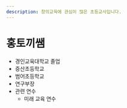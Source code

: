 ```yaml
---
description: 창의교육에 관심이 많은 초등교사입니다.
---
```


# 홍토끼쌤

* 경인교육대학교 졸업
* 증산초등학교
* 범어초등학교
* 연구부장
* 관련 연수
  * 미래 교육 연수


